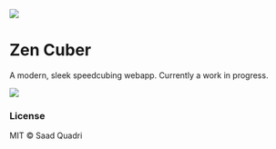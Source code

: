 ![](http://i.imgur.com/BuKebek.png)

# Zen Cuber
A modern, sleek speedcubing webapp. Currently a work in progress.

![](http://i.imgur.com/sxXkTCJ.png)

### License
MIT &copy; Saad Quadri
